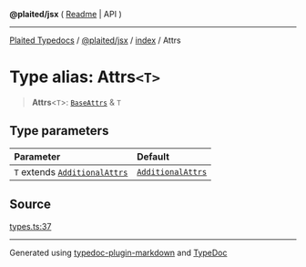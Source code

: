 **@plaited/jsx** ( [Readme](../../README.md) \| API )

***

[Plaited Typedocs](../../../../modules.md) / [@plaited/jsx](../../modules.md) / [index](../README.md) / Attrs

# Type alias: Attrs`<T>`

> **Attrs**\<`T`\>: [`BaseAttrs`](BaseAttrs.md) & `T`

## Type parameters

| Parameter | Default |
| :------ | :------ |
| `T` extends [`AdditionalAttrs`](../interfaces/AdditionalAttrs.md) | [`AdditionalAttrs`](../interfaces/AdditionalAttrs.md) |

## Source

[types.ts:37](https://github.com/plaited/plaited/blob/b0dd907/libs/jsx/src/types.ts#L37)

***

Generated using [typedoc-plugin-markdown](https://www.npmjs.com/package/typedoc-plugin-markdown) and [TypeDoc](https://typedoc.org/)
